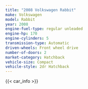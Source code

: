 ```yaml
---
title: "2008 Volkswagen Rabbit"
make: Volkswagen
model: Rabbit
year: 2008
engine-fuel-type: regular unleaded
engine-hp: 170
engine-cylinders: 5
transmission-type: Automatic
driven-wheels: Front wheel drive
number-of-doors: 2
market-category: Hatchback
vehicle-size: Compact
vehicle-style: 2dr Hatchback
---
```


{{< car_info >}}
